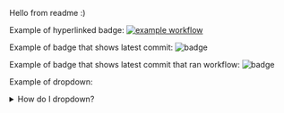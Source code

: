 Hello from readme :)

Example of hyperlinked badge:
[![example workflow](https://github.com/nckackerman/nckackerman.github.io/actions/workflows/CI_non_prod.yml/badge.svg)](http://youtube.com)

Example of badge that shows latest commit:
![badge](https://img.shields.io/endpoint?url=https://gist.githubusercontent.com/nckackerman/6f8c0d7179c381b68eea64374e7dbe8a/raw/test.json&dummy=unused)

Example of badge that shows latest commit that ran workflow:
![badge](https://img.shields.io/endpoint?url=https://gist.githubusercontent.com/nckackerman/6f8c0d7179c381b68eea64374e7dbe8a/raw/test.json&no-cache)

Example of dropdown:
<details>
<summary>How do I dropdown?</summary>
<br>
This is how you dropdown.
<br><br>
<pre>
&lt;details&gt;
&lt;summary&gt;How do I dropdown?&lt;&#47;summary&gt;
&lt;br&gt;
This is how you dropdown.
&lt;&#47;details&gt;
</pre>
</details>